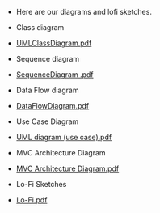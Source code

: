 -  Here are our diagrams and lofi sketches.
 - Class diagram 
 - [UMLClassDiagram.pdf](https://github.com/FaizahKolapo/ENSE374-Team-Lore/files/7437379/UMLClassDiagram.pdf)
 
 - Sequence diagram 
 - [SequenceDiagram .pdf](https://github.com/FaizahKolapo/ENSE374-Team-Lore/files/7437383/SequenceDiagram.pdf)
 
 - Data Flow diagram
 - [DataFlowDiagram.pdf](https://github.com/FaizahKolapo/ENSE374-Team-Lore/files/7437390/DataFlowDiagram.pdf)
 
 - Use Case Diagram
 - [UML diagram (use case).pdf](https://github.com/FaizahKolapo/ENSE374-Team-Lore/files/7437408/UML.diagram.use.case.pdf)
 
 - MVC Architecture Diagram
 - [MVC Architecture Diagram.pdf](https://github.com/FaizahKolapo/ENSE374-Team-Lore/files/7437417/MVC.Architecture.Diagram.pdf)

- Lo-Fi Sketches
- [Lo-Fi.pdf](https://github.com/FaizahKolapo/ENSE374-Team-Lore/files/7437996/Lo-Fi.pdf)
